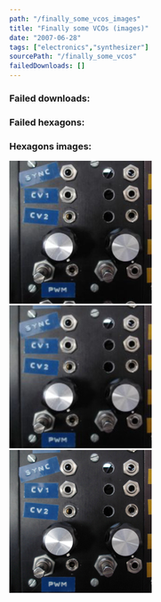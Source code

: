```yaml
---
path: "/finally_some_vcos_images"
title: "Finally some VCOs (images)"
date: "2007-06-28"
tags: ["electronics","synthesizer"]
sourcePath: "/finally_some_vcos"
failedDownloads: []
---
```



### Failed downloads:

### Failed hexagons:

### Hexagons images:
![dual_vco3.jpeg_hexagon.jpeg](dual_vco3.jpeg_hexagon.jpeg)
 ![dual_vco3-189x300.jpg_hexagon.jpeg](dual_vco3-189x300.jpg_hexagon.jpeg)
 ![dual_vco3.jpg_hexagon.jpeg](dual_vco3.jpg_hexagon.jpeg)
